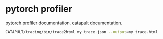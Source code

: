 # pytorch profiler

[pytorch profiler](https://pytorch.org/docs/stable/autograd.html#profiler) documentation.
[catapult](https://github.com/catapult-project/catapult/blob/main/tracing/README.md ) documentation.

```bash
CATAPULT/tracing/bin/trace2html my_trace.json --output=my_trace.html
```